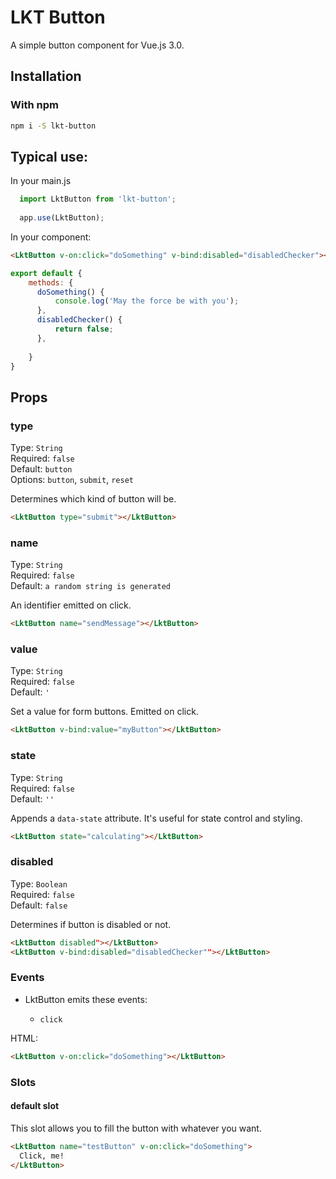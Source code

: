 # LKT Button
A simple button component for Vue.js 3.0.

## Installation

### With npm

```bash
npm i -S lkt-button
```

## Typical use:
In your main.js
```js
  import LktButton from 'lkt-button';
  
  app.use(LktButton);
```

In your component:

```html
<LktButton v-on:click="doSomething" v-bind:disabled="disabledChecker"></LktButton>
```
```js
export default {
    methods: {
      doSomething() {
          console.log('May the force be with you');
      },
      disabledChecker() {
          return false;
      },
      
    }
}
```

## Props

### type
Type: `String`<br>
Required: `false`<br>
Default: `button` <br>
Options: `button`, `submit`, `reset`

Determines which kind of button will be.
```html
<LktButton type="submit"></LktButton>
```

### name
Type: `String`<br>
Required: `false`<br>
Default: `a random string is generated` <br>

An identifier emitted on click.
```html
<LktButton name="sendMessage"></LktButton>
```

### value
Type: `String`<br>
Required: `false`<br>
Default: `'`

Set a value for form buttons. Emitted on click.
```html
<LktButton v-bind:value="myButton"></LktButton>
```

### state
Type: `String`<br>
Required: `false`<br>
Default: `''`

Appends a `data-state` attribute. It's useful for state control and styling.
```html
<LktButton state="calculating"></LktButton>
```

### disabled
Type: `Boolean`<br>
Required: `false`<br>
Default: `false`

Determines if button is disabled or not.
```html
<LktButton disabled"></LktButton>
<LktButton v-bind:disabled="disabledChecker""></LktButton>
```


### Events

* LktButton emits these events:

  - `click`

HTML:
```HTML
<LktButton v-on:click="doSomething"></LktButton>
```

### Slots

#### default slot
This slot allows you to fill the button with whatever you want.

```html
<LktButton name="testButton" v-on:click="doSomething">
  Click, me!
</LktButton>
```